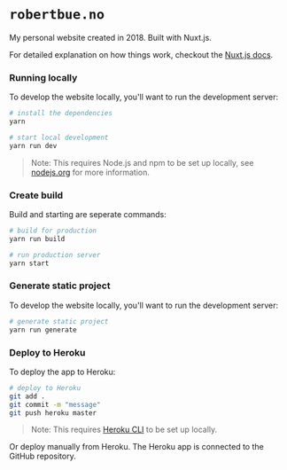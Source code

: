 # `robertbue.no`

My personal website created in 2018. Built with Nuxt.js.

For detailed explanation on how things work, checkout the [Nuxt.js docs](https://github.com/nuxt/nuxt.js).

### Running locally

To develop the website locally, you'll want to run the development server:

```sh
# install the dependencies
yarn

# start local development
yarn run dev
```

> Note: This requires Node.js and npm to be set up locally, see [nodejs.org](https://nodejs.org) for more information.

### Create build

Build and starting are seperate commands:

```sh
# build for production
yarn run build

# run production server
yarn start
```

### Generate static project

To develop the website locally, you'll want to run the development server:

```sh
# generate static project
yarn run generate
```

### Deploy to Heroku

To deploy the app to Heroku:

```sh
# deploy to Heroku
git add .
git commit -m "message"
git push heroku master
```

> Note: This requires [Heroku CLI](https://devcenter.heroku.com/articles/heroku-cli) to be set up locally.

Or deploy manually from Heroku. The Heroku app is connected to the GitHub repository.
